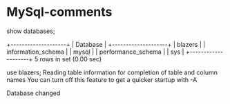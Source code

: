 # MySql-comments

show databases;

+--------------------+
| Database           |
+--------------------+
| blazers            |
| information_schema |
| mysql              |
| performance_schema |
| sys                |
+--------------------+
5 rows in set (0.00 sec)

 use blazers;
      Reading table information for completion of table and column names
    You can turn off this feature to get a quicker startup with -A

Database changed
  
